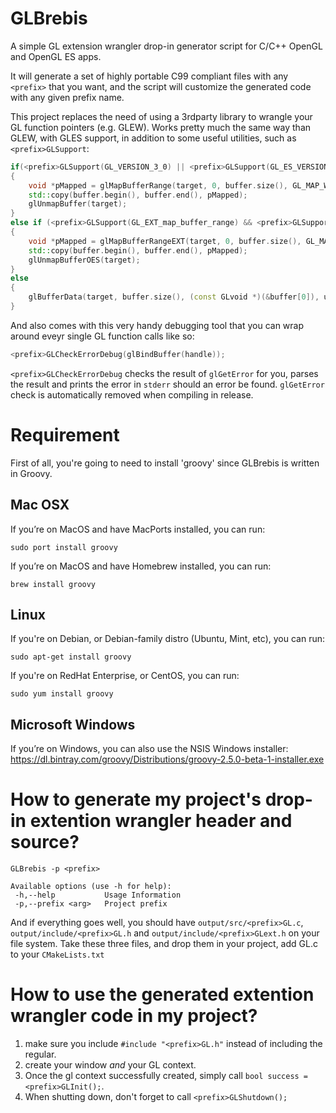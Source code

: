 # GLBrebis
A simple GL extension wrangler drop-in generator script for C/C++ OpenGL and OpenGL ES apps.

It will generate a set of highly portable C99 compliant files with any `<prefix>` that you want, and the script will customize the generated code with any given prefix name.

This project replaces the need of using a 3rdparty library to wrangle your GL function pointers (e.g. GLEW). Works pretty much the same way than GLEW, with GLES support, in addition to some useful utilities, such as `<prefix>GLSupport`:
```C++
if(<prefix>GLSupport(GL_VERSION_3_0) || <prefix>GLSupport(GL_ES_VERSION_3_0))
{
    void *pMapped = glMapBufferRange(target, 0, buffer.size(), GL_MAP_WRITE_BIT | GL_MAP_INVALIDATE_BUFFER_BIT);
    std::copy(buffer.begin(), buffer.end(), pMapped);
    glUnmapBuffer(target);
}
else if (<prefix>GLSupport(GL_EXT_map_buffer_range) && <prefix>GLSupport(GL_OES_mapbuffer)
{
    void *pMapped = glMapBufferRangeEXT(target, 0, buffer.size(), GL_MAP_WRITE_BIT_EXT | GL_MAP_INVALIDATE_BUFFER_BIT_EXT);
    std::copy(buffer.begin(), buffer.end(), pMapped);
    glUnmapBufferOES(target);
}
else
{
    glBufferData(target, buffer.size(), (const GLvoid *)(&buffer[0]), usage);
}
```
And also comes with this very handy debugging tool that you can wrap around eveyr single GL function calls like so:
```C++
<prefix>GLCheckErrorDebug(glBindBuffer(handle));
```
`<prefix>GLCheckErrorDebug` checks the result of `glGetError` for you, parses the result and prints the error in `stderr` should an error be found. `glGetError` check is automatically removed when compiling in release.

# Requirement
First of all, you're going to need to install 'groovy' since GLBrebis is written in Groovy.

## Mac OSX
If you’re on MacOS and have MacPorts installed, you can run:
```
sudo port install groovy
```

If you’re on MacOS and have Homebrew installed, you can run:
```
brew install groovy
```

## Linux
If you're on Debian, or Debian-family distro (Ubuntu, Mint, etc), you can run:
```
sudo apt-get install groovy
```
If you're on RedHat Enterprise, or CentOS, you can run:
```
sudo yum install groovy
```

## Microsoft Windows
If you’re on Windows, you can also use the NSIS Windows installer:
https://dl.bintray.com/groovy/Distributions/groovy-2.5.0-beta-1-installer.exe

# How to generate my project's drop-in extention wrangler header and source?
```
GLBrebis -p <prefix>

Available options (use -h for help):
 -h,--help           Usage Information
 -p,--prefix <arg>   Project prefix
```
And if everything goes well, you should have `output/src/<prefix>GL.c`, `output/include/<prefix>GL.h` and `output/include/<prefix>GLext.h` on your file system. Take these three files, and drop them in your project, add <prefix>GL.c to your `CMakeLists.txt`

# How to use the generated extention wrangler code in my project?

1. make sure you include `#include "<prefix>GL.h"` instead of including the regular.
2. create your window *and* your GL context.
3. Once the gl context successfully created, simply call `bool success = <prefix>GLInit();`.
3. When shutting down, don't forget to call `<prefix>GLShutdown();`

